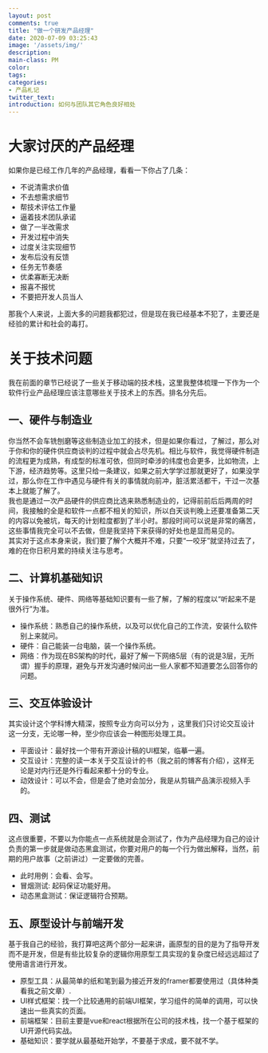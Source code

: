 ```yaml
---
layout: post
comments: true
title: "做一个研发产品经理"
date: 2020-07-09 03:25:43
image: '/assets/img/'
description:
main-class: PM
color:
tags:
categories:
- 产品札记
twitter_text:
introduction: 如何与团队其它角色良好相处
---
```


# 大家讨厌的产品经理
如果你是已经工作几年的产品经理，看看一下你占了几条：
* 不说清需求价值
* 不去想需求细节
* 帮技术评估工作量
* 逼着技术团队承诺
* 做了一半改需求
* 开发过程中消失
* 过度关注实现细节
* 发布后没有反馈
* 任务无节奏感
* 优柔寡断无决断
* 报喜不报忧
* 不要把开发人员当人  

那我个人来说，上面大多的问题我都犯过，但是现在我已经基本不犯了，主要还是经验的累计和社会的毒打。

# 关于技术问题
我在前面的章节已经说了一些关于移动端的技术栈，这里我整体梳理一下作为一个软件行业产品经理应该注意哪些关于技术上的东西。排名分先后。
## 一、硬件与制造业
你当然不会车铣刨磨等这些制造业加工的技术，但是如果你看过，了解过，那么对于你和你的硬件供应商谈判的过程中就会占尽先机。相比与软件，我觉得硬件制造的流程更为成熟，有成型的标准可依，但同时牵涉的纬度也会更多，比如物流，上下游，经济趋势等。这里只给一条建议，如果之前大学学过那就更好了，如果没学过，那么你在工作中遇见与硬件有关的事情就向前冲，脏活累活都干，干过一次基本上就能了解了。  
我也是通过一次产品硬件的供应商比选来熟悉制造业的，记得前前后后两周的时间，我接触的全是和软件一点都不相关的知识，所以白天谈判晚上还要准备第二天的内容以免被坑，每天的计划粒度都到了半小时。那段时间可以说是非常的痛苦，这些事情我完全可以不去做，但是我坚持下来获得的好处也是显而易见的。  
其实对于这点本身来说，我们要了解个大概并不难，只要“一咬牙”就坚持过去了，难的在你日积月累的持续关注与思考。
## 二、计算机基础知识
关于操作系统、硬件、网络等基础知识要有一些了解，了解的程度以“听起来不是很外行”为准。
* 操作系统：熟悉自己的操作系统，以及可以优化自己的工作流，安装什么软件别上来就问。
* 硬件：自己能装一台电脑，装一个操作系统。
* 网络：作为现在BS架构的时代，最好了解一下网络5层（有的说是3层，无所谓）握手的原理，避免与开发沟通时候问出一些人家都不知道要怎么回答你的问题。
## 三、交互体验设计
其实设计这个学科博大精深，按照专业方向可以分为  ，这里我们只讨论交互设计这一分支，无论哪一种，至少你应该会一种图形处理工具。
* 平面设计：最好找一个带有开源设计稿的UI框架，临摹一遍。
* 交互设计：完整的读一本关于交互设计的书（我之前的博客有介绍），这样无论是对内行还是外行看起来都十分的专业。
* 动效设计：可以不会，但是会了绝对会加分，我是从剪辑产品演示视频入手的。
## 四、测试
这点很重要，不要以为你能点一点系统就是会测试了，作为产品经理为自己的设计负责的第一步就是做动态黑盒测试，你要对用户的每一个行为做出解释，当然，前期的用户故事（之前讲过）一定要做的完善。
* 此时用例：会看、会写。
* 冒烟测试: 起码保证功能好用。
* 动态黑盒测试：保证逻辑符合预期。  
## 五、原型设计与前端开发
基于我自己的经验，我打算吧这两个部分一起来讲，画原型的目的是为了指导开发而不是开发，但是有些比较复杂的逻辑你用原型工具实现的复杂度已经远远超过了使用语言进行开发。
* 原型工具：从最简单的纸和笔到最为接近开发的framer都要使用过（具体种类看我之前文章）.
* UI样式框架：找一个比较通用的前端UI框架，学习组件的简单的调用，可以快速出一些真实的页面。
* 前端框架：目前主要是vue和react根据所在公司的技术栈，找一个基于框架的UI开源代码实战。
* 基础知识：要学就从最基础开始学，不要基于求成，要不就不学。




